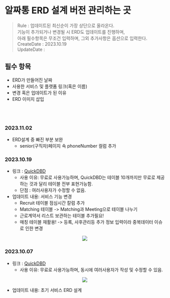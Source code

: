 # 알짜통 ERD 설계 버전 관리하는 곳 

> Rule : 업데이트된 최신순이 가장 상단으로 올라온다.   
기능이 추가되거나 변경될 시 ERD도 업데이트를 진행하며,   
 아래 필수항목은 무조건 입력하며, 그외 추가사항은 옵션으로 입력한다.   
> CreateDate : 2023.10.19  
> UpdateDate :

## 필수 항목
- ERD가 만들어진 날짜 
- 사용한 서비스 및 플랫폼 링크(혹은 이름)
- 변경 혹은 업데이트가 된 이유    
- ERD 이미지 삽입

<br></br>

### 2023.11.02
- ERD설계 중 빠진 부분 보완
  - senior(구직자)페이지 속 phoneNumber 컬럼 추가

### 2023.10.19
- 링크 : [QuickDBD](https://app.quickdatabasediagrams.com/#/user/87482/diagrams?page=1&pageSize=20&ownerId=87482&sortBy=schemaSourceId)
    - 사용 이유: 무료로 사용가능하며, QuickDBD는 테이블 10개까지만 무료로 제공하는 것과 달리 테이블 전부 표현가능함.
    - 단점 : 여러사용자가 수정할 수 없음.  
- 업데이트 내용: 서비스 기능 변경
  - Recruit 테이블 점심시간 칼럼 추가 
  - Matching 테이블 -> Matching과 Meeting으로  테이블 나누기
  - 근로계약서 리스트 보관하는 테이블 추가필요! 
  - 매칭 테이블 재활용! -> 등록, 사후관리등 추가 정보 입력이라 중복데이터 이슈로 인한 변경

<p align="center">
<img src="https://github.com/Alzzatong/Alzzatong-client/assets/104331549/746c63e2-a817-43f3-85be-b8bee2959a29">
</p>




### 2023.10.07
- 링크 : [QuickDBD](https://app.quickdatabasediagrams.com/#/user/87482/diagrams?page=1&pageSize=20&ownerId=87482&sortBy=schemaSourceId)
  - 사용 이유: 무료로 사용가능하며, 동시에 여러사용자가 작성 및 수정할 수 있음. 

<p align="center">
<img src="https://github.com/Alzzatong/Alzzatong-client/assets/104331549/6c9aacba-09db-4219-ba1a-8c997af738ac">
</p>

- 업데이트 내용: 초기 서비스 ERD 설계 


